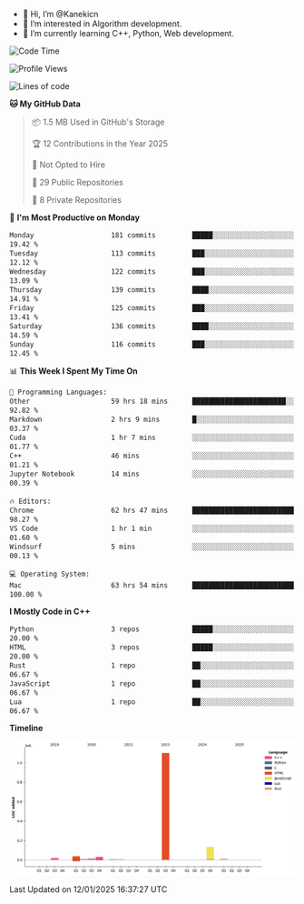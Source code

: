 - 👋 Hi, I’m @Kanekicn
- 👀 I’m interested in Algorithm development.
- 🌱 I’m currently learning C++, Python, Web development.

<!---
cotecsz/cotecsz is a ✨ special ✨ repository because its `README.md` (this file) appears on your GitHub profile.
You can click the Preview link to take a look at your changes.
--->

<!--START_SECTION:waka-->
![Code Time](http://img.shields.io/badge/Code%20Time-2%2C481%20hrs%2027%20mins-blue)

![Profile Views](http://img.shields.io/badge/Profile%20Views-0-blue)

![Lines of code](https://img.shields.io/badge/From%20Hello%20World%20I%27ve%20Written-1.3%20million%20lines%20of%20code-blue)

**🐱 My GitHub Data** 

> 📦 1.5 MB Used in GitHub's Storage 
 > 
> 🏆 12 Contributions in the Year 2025
 > 
> 🚫 Not Opted to Hire
 > 
> 📜 29 Public Repositories 
 > 
> 🔑 8 Private Repositories 
 > 
📅 **I'm Most Productive on Monday** 

```text
Monday                   181 commits         █████░░░░░░░░░░░░░░░░░░░░   19.42 % 
Tuesday                  113 commits         ███░░░░░░░░░░░░░░░░░░░░░░   12.12 % 
Wednesday                122 commits         ███░░░░░░░░░░░░░░░░░░░░░░   13.09 % 
Thursday                 139 commits         ████░░░░░░░░░░░░░░░░░░░░░   14.91 % 
Friday                   125 commits         ███░░░░░░░░░░░░░░░░░░░░░░   13.41 % 
Saturday                 136 commits         ████░░░░░░░░░░░░░░░░░░░░░   14.59 % 
Sunday                   116 commits         ███░░░░░░░░░░░░░░░░░░░░░░   12.45 % 
```


📊 **This Week I Spent My Time On** 

```text
💬 Programming Languages: 
Other                    59 hrs 18 mins      ███████████████████████░░   92.82 % 
Markdown                 2 hrs 9 mins        █░░░░░░░░░░░░░░░░░░░░░░░░   03.37 % 
Cuda                     1 hr 7 mins         ░░░░░░░░░░░░░░░░░░░░░░░░░   01.77 % 
C++                      46 mins             ░░░░░░░░░░░░░░░░░░░░░░░░░   01.21 % 
Jupyter Notebook         14 mins             ░░░░░░░░░░░░░░░░░░░░░░░░░   00.39 % 

🔥 Editors: 
Chrome                   62 hrs 47 mins      █████████████████████████   98.27 % 
VS Code                  1 hr 1 min          ░░░░░░░░░░░░░░░░░░░░░░░░░   01.60 % 
Windsurf                 5 mins              ░░░░░░░░░░░░░░░░░░░░░░░░░   00.13 % 

💻 Operating System: 
Mac                      63 hrs 54 mins      █████████████████████████   100.00 % 
```

**I Mostly Code in C++** 

```text
Python                   3 repos             █████░░░░░░░░░░░░░░░░░░░░   20.00 % 
HTML                     3 repos             █████░░░░░░░░░░░░░░░░░░░░   20.00 % 
Rust                     1 repo              ██░░░░░░░░░░░░░░░░░░░░░░░   06.67 % 
JavaScript               1 repo              ██░░░░░░░░░░░░░░░░░░░░░░░   06.67 % 
Lua                      1 repo              ██░░░░░░░░░░░░░░░░░░░░░░░   06.67 % 
```



**Timeline**

![Lines of Code chart](https://raw.githubusercontent.com/Kanekicn/Kanekicn/master/assets/bar_graph.png)


 Last Updated on 12/01/2025 16:37:27 UTC
<!--END_SECTION:waka-->
